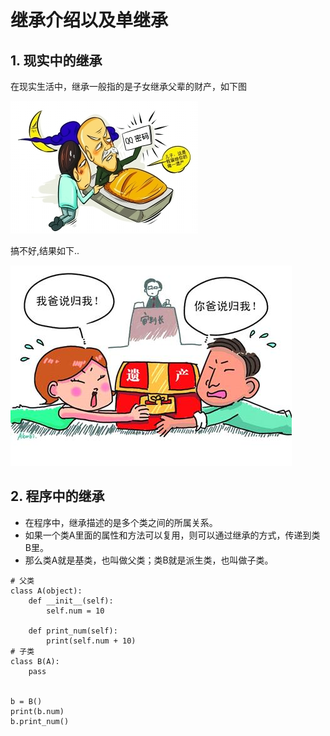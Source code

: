 # 继承介绍以及单继承

## 1. 现实中的继承

在现实生活中，继承一般指的是子女继承父辈的财产，如下图

![继承](../images/01-第9天-3.png)

搞不好,结果如下..

![继承](../images/01-第9天-4.png)

## 2. 程序中的继承

- 在程序中，继承描述的是多个类之间的所属关系。
- 如果一个类A里面的属性和方法可以复用，则可以通过继承的方式，传递到类B里。
- 那么类A就是基类，也叫做父类；类B就是派生类，也叫做子类。

```
# 父类
class A(object):
    def __init__(self):
        self.num = 10

    def print_num(self):
        print(self.num + 10)
# 子类
class B(A):
    pass


b = B()
print(b.num) 
b.print_num()
```